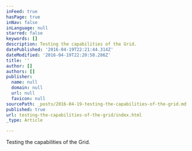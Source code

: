 ```yaml
---
inFeed: true
hasPage: true
inNav: false
inLanguage: null
starred: false
keywords: []
description: Testing the capabilities of the Grid.
datePublished: '2016-04-19T22:21:44.314Z'
dateModified: '2016-04-19T22:20:58.286Z'
title: ''
author: []
authors: []
publisher:
  name: null
  domain: null
  url: null
  favicon: null
sourcePath: _posts/2016-04-19-testing-the-capabilities-of-the-grid.md
published: true
url: testing-the-capabilities-of-the-grid/index.html
_type: Article

---
```

Testing the capabilities of the Grid.